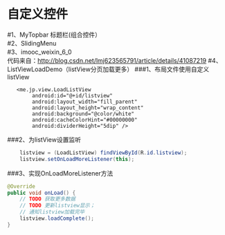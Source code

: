 自定义控件
===========

#1、MyTopbar 标题栏(组合控件）<br>
#2、SlidingMenu<br>
#3、imooc_weixin_6_0<br>
代码来自：http://blog.csdn.net/lmj623565791/article/details/41087219
#4、ListViewLoadDemo（listView分页加载更多）
###1、布局文件使用自定义listView
```
   <me.jp.view.LoadListView
        android:id="@+id/listview"
        android:layout_width="fill_parent"
        android:layout_height="wrap_content"
        android:background="@color/white"
        android:cacheColorHint="#00000000"
        android:dividerHeight="5dip" />
```
###2、为listView设置监听
```Java
	listview = (LoadListView) findViewById(R.id.listview);
	listview.setOnLoadMoreListener(this);
```	
###3、实现OnLoadMoreListener方法
```Java
@Override
public void onLoad() {
	// TODO 获取更多数据
	// TODO 更新listview显示；
	// 通知listview加载完毕
	listview.loadComplete();
}
```


